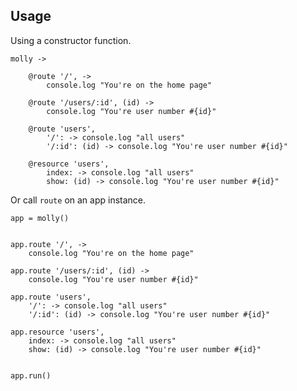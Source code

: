 ## Usage

Using a constructor function.

    molly ->
        
        @route '/', ->
            console.log "You're on the home page"

        @route '/users/:id', (id) ->
            console.log "You're user number #{id}"

        @route 'users',
            '/': -> console.log "all users"
            '/:id': (id) -> console.log "You're user number #{id}"

        @resource 'users',
            index: -> console.log "all users"
            show: (id) -> console.log "You're user number #{id}"

Or call `route` on an app instance.

    app = molly()


    app.route '/', ->
        console.log "You're on the home page"

    app.route '/users/:id', (id) ->
        console.log "You're user number #{id}"

    app.route 'users',
        '/': -> console.log "all users"
        '/:id': (id) -> console.log "You're user number #{id}"

    app.resource 'users',
        index: -> console.log "all users"
        show: (id) -> console.log "You're user number #{id}"


    app.run()
